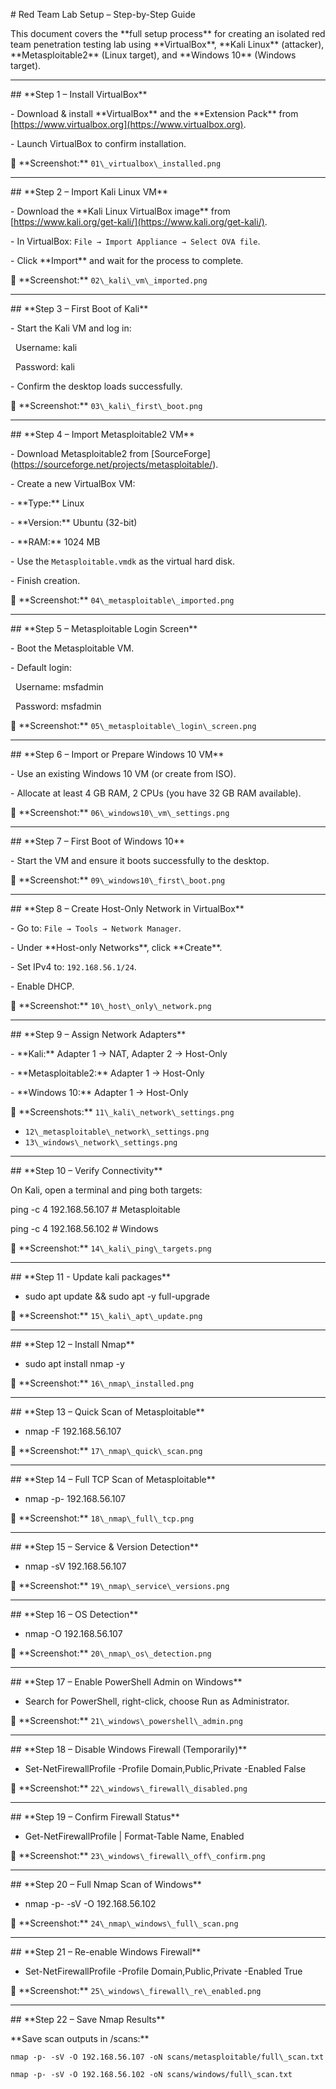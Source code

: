 \# Red Team Lab Setup – Step-by-Step Guide



This document covers the \*\*full setup process\*\* for creating an isolated red team penetration testing lab using \*\*VirtualBox\*\*, \*\*Kali Linux\*\* (attacker), \*\*Metasploitable2\*\* (Linux target), and \*\*Windows 10\*\* (Windows target).



---



\## \*\*Step 1 – Install VirtualBox\*\*

\- Download \& install \*\*VirtualBox\*\* and the \*\*Extension Pack\*\* from \[https://www.virtualbox.org](https://www.virtualbox.org).

\- Launch VirtualBox to confirm installation.



📸 \*\*Screenshot:\*\* `01\_virtualbox\_installed.png`



---



\## \*\*Step 2 – Import Kali Linux VM\*\*

\- Download the \*\*Kali Linux VirtualBox image\*\* from \[https://www.kali.org/get-kali/](https://www.kali.org/get-kali/).

\- In VirtualBox: `File → Import Appliance → Select OVA file`.

\- Click \*\*Import\*\* and wait for the process to complete.



📸 \*\*Screenshot:\*\* `02\_kali\_vm\_imported.png`



---



\## \*\*Step 3 – First Boot of Kali\*\*

\- Start the Kali VM and log in:

&nbsp;	Username: kali

&nbsp;	Password: kali

\- Confirm the desktop loads successfully.



📸 \*\*Screenshot:\*\* `03\_kali\_first\_boot.png`



---



\## \*\*Step 4 – Import Metasploitable2 VM\*\*

\- Download Metasploitable2 from \[SourceForge](https://sourceforge.net/projects/metasploitable/).

\- Create a new VirtualBox VM:

\- \*\*Type:\*\* Linux

\- \*\*Version:\*\* Ubuntu (32-bit)

\- \*\*RAM:\*\* 1024 MB

\- Use the `Metasploitable.vmdk` as the virtual hard disk.

\- Finish creation.



📸 \*\*Screenshot:\*\* `04\_metasploitable\_imported.png`



---



\## \*\*Step 5 – Metasploitable Login Screen\*\*

\- Boot the Metasploitable VM.

\- Default login:

&nbsp;	Username: msfadmin

&nbsp;	Password: msfadmin



📸 \*\*Screenshot:\*\* `05\_metasploitable\_login\_screen.png`



---



\## \*\*Step 6 – Import or Prepare Windows 10 VM\*\*

\- Use an existing Windows 10 VM (or create from ISO).

\- Allocate at least 4 GB RAM, 2 CPUs (you have 32 GB RAM available).



📸 \*\*Screenshot:\*\* `06\_windows10\_vm\_settings.png`



---



\## \*\*Step 7 – First Boot of Windows 10\*\*

\- Start the VM and ensure it boots successfully to the desktop.



📸 \*\*Screenshot:\*\* `09\_windows10\_first\_boot.png`



---



\## \*\*Step 8 – Create Host-Only Network in VirtualBox\*\*

\- Go to: `File → Tools → Network Manager`.

\- Under \*\*Host-only Networks\*\*, click \*\*Create\*\*.

\- Set IPv4 to: `192.168.56.1/24`.

\- Enable DHCP.



📸 \*\*Screenshot:\*\* `10\_host\_only\_network.png`



---



\## \*\*Step 9 – Assign Network Adapters\*\*

\- \*\*Kali:\*\* Adapter 1 → NAT, Adapter 2 → Host-Only  

\- \*\*Metasploitable2:\*\* Adapter 1 → Host-Only  

\- \*\*Windows 10:\*\* Adapter 1 → Host-Only



📸 \*\*Screenshots:\*\*  `11\_kali\_network\_settings.png`  

* `12\_metasploitable\_network\_settings.png`  
* `13\_windows\_network\_settings.png`



---



\## \*\*Step 10 – Verify Connectivity\*\*

On Kali, open a terminal and ping both targets:

ping -c 4 192.168.56.107  # Metasploitable

ping -c 4 192.168.56.102  # Windows

📸 \*\*Screenshot:\*\* `14\_kali\_ping\_targets.png`



---



\## \*\*Step 11 - Update kali packages\*\*

* sudo apt update \&\& sudo apt -y full-upgrade

📸 \*\*Screenshot:\*\* `15\_kali\_apt\_update.png`



---



\## \*\*Step 12 – Install Nmap\*\*

* sudo apt install nmap -y

📸 \*\*Screenshot:\*\* `16\_nmap\_installed.png`



---



\## \*\*Step 13 – Quick Scan of Metasploitable\*\*

* nmap -F 192.168.56.107

📸 \*\*Screenshot:\*\* `17\_nmap\_quick\_scan.png`



---



\## \*\*Step 14 – Full TCP Scan of Metasploitable\*\*

* nmap -p- 192.168.56.107

📸 \*\*Screenshot:\*\* `18\_nmap\_full\_tcp.png`



---



\## \*\*Step 15 – Service \& Version Detection\*\*

* nmap -sV 192.168.56.107

📸 \*\*Screenshot:\*\* `19\_nmap\_service\_versions.png`



---



\## \*\*Step 16 – OS Detection\*\*

* nmap -O 192.168.56.107

📸 \*\*Screenshot:\*\* `20\_nmap\_os\_detection.png`



---



\## \*\*Step 17 – Enable PowerShell Admin on Windows\*\*

* Search for PowerShell, right-click, choose Run as Administrator.

📸 \*\*Screenshot:\*\* `21\_windows\_powershell\_admin.png`



---



\## \*\*Step 18 – Disable Windows Firewall (Temporarily)\*\*

* Set-NetFirewallProfile -Profile Domain,Public,Private -Enabled False

📸 \*\*Screenshot:\*\* `22\_windows\_firewall\_disabled.png`



---



\## \*\*Step 19 – Confirm Firewall Status\*\*

* Get-NetFirewallProfile | Format-Table Name, Enabled

📸 \*\*Screenshot:\*\* `23\_windows\_firewall\_off\_confirm.png`



---



\## \*\*Step 20 – Full Nmap Scan of Windows\*\*

* nmap -p- -sV -O 192.168.56.102

📸 \*\*Screenshot:\*\* `24\_nmap\_windows\_full\_scan.png`



---



\## \*\*Step 21 – Re-enable Windows Firewall\*\*

* Set-NetFirewallProfile -Profile Domain,Public,Private -Enabled True

📸 \*\*Screenshot:\*\* `25\_windows\_firewall\_re\_enabled.png`



---



\## \*\*Step 22 – Save Nmap Results\*\*

\*\*Save scan outputs in /scans:\*\*

`nmap -p- -sV -O 192.168.56.107 -oN scans/metasploitable/full\_scan.txt`

`nmap -p- -sV -O 192.168.56.102 -oN scans/windows/full\_scan.txt`



